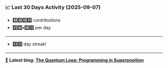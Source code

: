 <!--START_STATS-->
### 📈 Last 30 Days Activity (2025-09-07)  
- **1️⃣1️⃣1️⃣3️⃣** contributions  
- **3️⃣7️⃣•1️⃣0️⃣** per day
---
- **9️⃣9️⃣** day streak!
---
📝 **Latest blog:** [**The Quantum Loop: Programming in Superposition**](https://andriak.com/blog/quantum-loop)
<!--END_STATS-->
